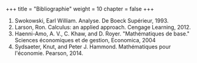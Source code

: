 +++
title = "Bibliographie"
weight = 10
chapter = false
+++

1) Swokowski, Earl William. Analyse. De Boeck Supérieur, 1993.
2) Larson, Ron. Calculus: an applied approach. Cengage Learning, 2012.
3) Haenni-Amo, A. V., C. Khaw, and D. Royer. "Mathématiques de base." Sciences économiques et de gestion, Economica, 2004
4) Sydsaeter, Knut, and Peter J. Hammond. Mathématiques pour l'économie. Pearson, 2014.